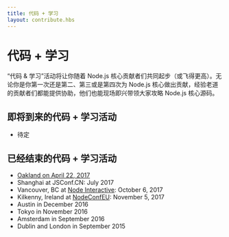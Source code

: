 ```yaml
---
title: 代码 + 学习
layout: contribute.hbs
---
```


# 代码 + 学习

“代码 & 学习”活动将让你随着 Node.js 核心贡献者们共同起步（或飞得更高）。无论你是你第一次还是第二、第三或是第四次为 Node.js 核心做出贡献，经验老道的贡献者们都能提供协助，他们也能现场即兴带领大家攻略 Node.js 核心源码。

## 即将到来的代码 + 学习活动

- 待定

## 已经结束的代码 + 学习活动

- [Oakland on April 22, 2017](https://medium.com/the-node-js-collection/code-learn-learn-how-to-contribute-to-node-js-core-8a2dbdf9be45)
- Shanghai at JSConf.CN: July 2017
- Vancouver, BC at [Node Interactive](http://events.linuxfoundation.org/events/node-interactive): October 6, 2017
- Kilkenny, Ireland at [NodeConfEU](http://www.nodeconf.eu/): November 5, 2017
- Austin in December 2016
- Tokyo in November 2016
- Amsterdam in September 2016
- Dublin and London in September 2015

